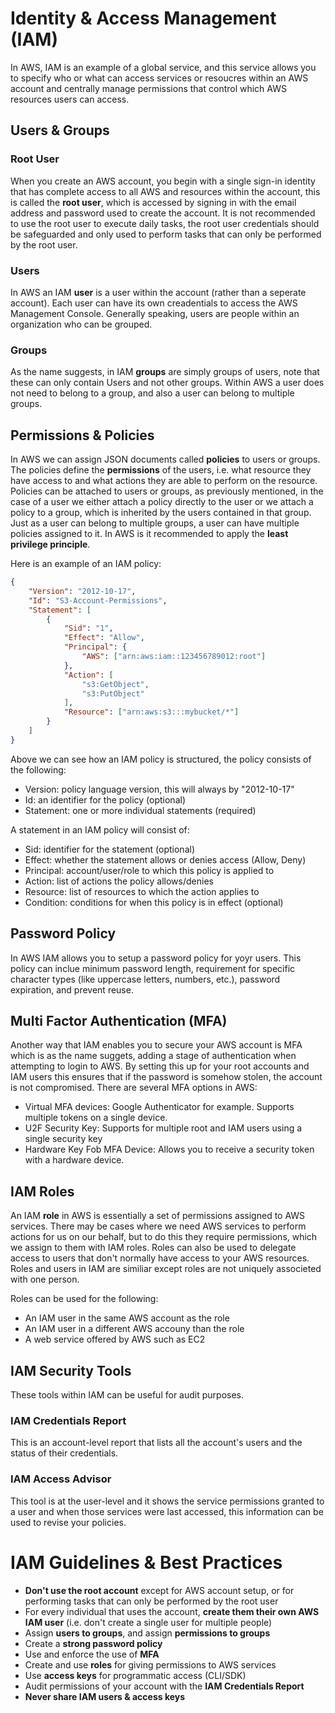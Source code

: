 # Identity & Access Management (IAM)
In AWS, IAM is an example of a global service, and this service allows you to specify who or what can access services or resoucres within an AWS account and centrally manage permissions that control which AWS resources users can access.  

## Users & Groups
### Root User
When you create an AWS account, you begin with a single sign-in identity that has complete access to all AWS and resources within the account, this is called the __root user__, which is accessed by signing in with the email address and password used to create the account. It is not recommended to use the root user to execute daily tasks, the root user credentials should be safeguarded and only used to perform tasks that can only be performed by the root user.

### Users
In AWS an IAM __user__ is a user within the account (rather than a seperate account). Each user can have its own creadentials to access the AWS Management Console. Generally speaking, users are people within an organization who can be grouped.

### Groups
As the name suggests, in IAM __groups__ are simply groups of users, note that these can only contain Users and not other groups. Within AWS a user does not need to belong to a group, and also a user can belong to multiple groups.

## Permissions & Policies
In AWS we can assign JSON documents called __policies__ to users or groups. The policies define the __permissions__ of the users, i.e. what resource they have access to and what actions they are able to perform on the resource. Policies can be attached to users or groups, as previously mentioned, in the case of a user we either attach a policy directly to the user or we attach a policy to a group, which is inherited by the users contained in that group. Just as a user can belong to multiple groups, a user can have multiple policies assigned to it. In AWS is it recommended to apply the __least privilege principle__.

Here is an example of an IAM policy:
```json
{
    "Version": "2012-10-17",
    "Id": "S3-Account-Permissions",
    "Statement": [
        {
            "Sid": "1",
            "Effect": "Allow",
            "Principal": {
                "AWS": ["arn:aws:iam::123456789012:root"]
            },
            "Action": [
                "s3:GetObject",
                "s3:PutObject"
            ],
            "Resource": ["arn:aws:s3:::mybucket/*"]
        }
    ]
}
```
Above we can see how an IAM policy is structured, the policy consists of the following:
- Version: policy language version, this will always by "2012-10-17"
- Id: an identifier for the policy (optional)
- Statement: one or more individual statements (required)

A statement in an IAM policy will consist of:
- Sid: identifier for the statement (optional)
- Effect: whether the statement allows or denies access (Allow, Deny)
- Principal: account/user/role to which this policy is applied to
- Action: list of actions the policy allows/denies
- Resource: list of resources to which the action applies to
- Condition: conditions for when this policy is in effect (optional)

## Password Policy
In AWS IAM allows you to setup a password policy for yoyr users. This policy can inclue minimum password length, requirement for specific character types (like uppercase letters, numbers, etc.), password expiration, and prevent reuse.

## Multi Factor Authentication (MFA)
Another way that IAM enables you to secure your AWS account is MFA which is as the name suggets, adding a stage of authentication when attempting to login to AWS. By setting this up for your root accounts and IAM users this ensures that if the password is somehow stolen, the account is not compromised. There are several MFA options in AWS:
- Virtual MFA devices: Google Authenticator for example. Supports multiple tokens on a single device.
- U2F Security Key: Supports for multiple root and IAM users using a single security key
- Hardware Key Fob MFA Device: Allows you to receive a security token with a hardware device.

## IAM Roles
An IAM __role__ in AWS is essentially a set of permissions assigned to AWS services. There may be cases where we need AWS services to perform actions for us on our behalf, but to do this they require permissions, which we assign to them with IAM roles. Roles can also be used to delegate access to users that don't normally have access to your AWS resources. Roles and users in IAM are similiar except roles are not uniquely associeted with one person.

Roles can be used for the following:
- An IAM user in the same AWS account as the role
- An IAM user in a different AWS accouny than the role
- A web service offered by AWS such as EC2

## IAM Security Tools
These tools within IAM can be useful for audit purposes.

### IAM Credentials Report
This is an account-level report that lists all the account's users and the status of their credentials.
### IAM Access Advisor
This tool is at the user-level and it shows the service permissions granted to a user and when those services were last accessed, this information can be used to revise your policies.

# IAM Guidelines & Best Practices
- __Don't use the root account__ except for AWS account setup, or for performing tasks that can only be performed by the root user
- For every individual that uses the account, __create them their own AWS IAM user__ (i.e. don't create a single user for multiple people)
- Assign __users to groups__, and assign __permissions to groups__
- Create a __strong password policy__
- Use and enforce the use of __MFA__
- Create and use __roles__ for giving permissions to AWS services
- Use __access keys__ for programmatic access (CLI/SDK)
- Audit permissions of your account with the __IAM Credentials Report__
- **Never share IAM users & access keys**